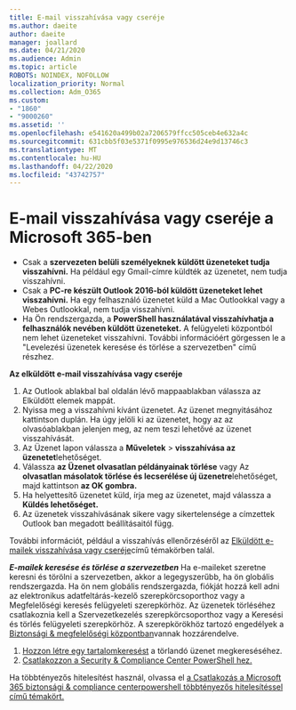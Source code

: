 ```yaml
---
title: E-mail visszahívása vagy cseréje
ms.author: daeite
author: daeite
manager: joallard
ms.date: 04/21/2020
ms.audience: Admin
ms.topic: article
ROBOTS: NOINDEX, NOFOLLOW
localization_priority: Normal
ms.collection: Adm_O365
ms.custom:
- "1860"
- "9000260"
ms.assetid: ''
ms.openlocfilehash: e541620a499b02a7206579ffcc505ceb4e632a4c
ms.sourcegitcommit: 631cbb5f03e5371f0995e976536d24e9d13746c3
ms.translationtype: MT
ms.contentlocale: hu-HU
ms.lasthandoff: 04/22/2020
ms.locfileid: "43742757"
---
```

# <a name="recall-or-replace-an-email-message-in-microsoft-365"></a>E-mail visszahívása vagy cseréje a Microsoft 365-ben

- Csak a **szervezeten belüli személyeknek küldött üzeneteket tudja visszahívni.** Ha például egy Gmail-címre küldték az üzenetet, nem tudja visszahívni.
- Csak a **PC-re készült Outlook 2016-ból küldött üzeneteket lehet visszahívni.** Ha egy felhasználó üzenetet küld a Mac Outlookkal vagy a Webes Outlookkal, nem tudja visszahívni.
- Ha Ön rendszergazda, a **PowerShell használatával visszahívhatja a felhasználók nevében küldött üzeneteket.** A felügyeleti központból nem lehet üzeneteket visszahívni. További információért görgessen le a "Levelezési üzenetek keresése és törlése a szervezetben" című részhez.

**Az elküldött e-mail visszahívása vagy cseréje**

1. Az Outlook ablakbal bal oldalán lévő mappaablakban válassza az Elküldött elemek mappát.
2. Nyissa meg a visszahívni kívánt üzenetet. Az üzenet megnyitásához kattintson duplán. Ha úgy jelöli ki az üzenetet, hogy az az olvasóablakban jelenjen meg, az nem teszi lehetővé az üzenet visszahívását.
3. Az Üzenet lapon válassza a **Műveletek** > **visszahívása az üzenetet**lehetőséget.
4. Válassza **az Üzenet olvasatlan példányainak törlése** vagy Az **olvasatlan másolatok törlése és lecserélése új üzenetre**lehetőséget, majd kattintson **az OK gombra.**
5. Ha helyettesítő üzenetet küld, írja meg az üzenetet, majd válassza a **Küldés lehetőséget.**
6. Az üzenetek visszahívásának sikere vagy sikertelensége a címzettek Outlook ban megadott beállításaitól függ.

További információt, például a visszahívás ellenőrzéséről az [Elküldött e-mailek visszahívása vagy cseréje](https://support.office.com/article/35027f88-d655-4554-b4f8-6c0729a723a0)című témakörben talál.

***E-mailek keresése és törlése a szervezetben*** Ha e-maileket szeretne keresni és törölni a szervezetben, akkor a legegyszerűbb, ha ön globális rendszergazda. Ha ön nem globális rendszergazda, fiókját hozzá kell adni az elektronikus adatfeltárás-kezelő szerepkörcsoporthoz vagy a Megfelelőségi keresés felügyeleti szerepkörhöz. Az üzenetek törléséhez csatlakoznia kell a Szervezetkezelés szerepkörcsoporthoz vagy a Keresési és törlés felügyeleti szerepkörhöz. A szerepkörökhöz tartozó engedélyek a [Biztonsági & megfelelőségi központban](https://protection.office.com/)vannak hozzárendelve.

1. [Hozzon létre egy tartalomkeresést](https://docs.microsoft.com/office365/securitycompliance/content-search) a törlandó üzenet megkereséséhez.
2. [Csatlakozzon a Security & Compliance Center PowerShell hez.](https://docs.microsoft.com/powershell/exchange/office-365-scc/connect-to-scc-powershell/connect-to-scc-powershell?view=exchange-ps) 

Ha többtényezős hitelesítést használ, olvassa el [a Csatlakozás a Microsoft 365 biztonsági & compliance centerpowershell többtényezős hitelesítéssel című témakört.](https://docs.microsoft.com/powershell/exchange/office-365-scc/connect-to-scc-powershell/mfa-connect-to-scc-powershell?view=exchange-ps) 
